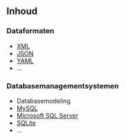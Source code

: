 Inhoud
------

### Dataformaten
 
  - [XML](http://www.w3.org/XML/)
  - [JSON](http://www.json.org)
  - [YAML](http://yaml.org)
  - …

### Databasemanagementsystemen

  - Databasemodeling
  - [MySQL](http://mysql.com)
  - [Microsoft SQL Server](www.microsoft.com/SQLServer‎)
  - [SQLite](http://sqlite.org)
  - …